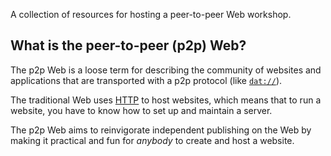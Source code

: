 A collection of resources for hosting a peer-to-peer Web workshop.

## What is the peer-to-peer (p2p) Web?

The p2p Web is a loose term for describing the community of websites and applications that are transported with a p2p protocol (like [`dat://`](https://github.com/datproject/dat)).

The traditional Web uses [HTTP](https://en.wikipedia.org/wiki/Hypertext_Transfer_Protocol) to host websites, which means that to run a website, you have to know how to set up and maintain a server. 

The p2p Web aims to reinvigorate independent publishing on the Web by making it practical and fun for *anybody* to create and host a website.
